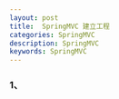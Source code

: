 ```yaml
---
layout: post
title:  SpringMVC 建立工程
categories: SpringMVC
description: SpringMVC
keywords: SpringMVC
---
```


### 1、